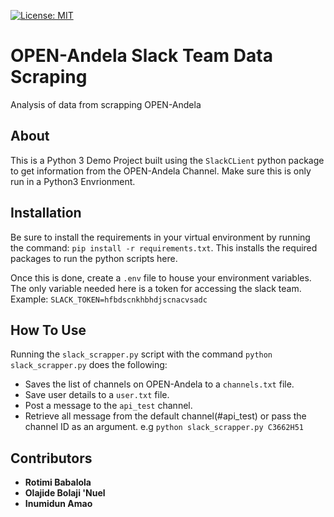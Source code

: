 [![License: MIT](https://img.shields.io/badge/License-MIT-yellow.svg)](https://opensource.org/licenses/MIT)

# OPEN-Andela Slack Team Data Scraping
Analysis of data from scrapping OPEN-Andela

## About
This is a Python 3 Demo Project built using the `SlackCLient` python package to get information from the OPEN-Andela Channel.
Make sure this is only run in a Python3 Envrionment.

## Installation
Be sure to install the requirements in your virtual environment by running the command: `pip install -r requirements.txt`.
This installs the required packages to run the python scripts here.

Once this is done, create a `.env` file to house your environment variables. The only variable needed here is a token for accessing the slack team.
Example:
`SLACK_TOKEN=hfbdscnkhbhdjscnacvsadc`

## How To Use
Running the `slack_scrapper.py` script with the command `python slack_scrapper.py` does the following:
  - Saves the list of channels on OPEN-Andela to a `channels.txt` file.
  - Save user details to a `user.txt` file.
  - Post a message to the `api_test` channel.
  - Retrieve all message from the default channel(#api_test) or pass the channel ID as an argument. e.g `python slack_scrapper.py C3662H51`

## Contributors
- **Rotimi Babalola**
- **Olajide Bolaji 'Nuel**
- **Inumidun Amao**

